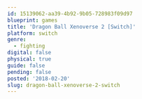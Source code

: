 ```yaml
---
id: 15139062-aa39-4b92-9b05-728983f09d97
blueprint: games
title: 'Dragon Ball Xenoverse 2 [Switch]'
platform: switch
genre:
  - fighting
digital: false
physical: true
guide: false
pending: false
posted: '2018-02-20'
slug: dragon-ball-xenoverse-2-switch
---
```

